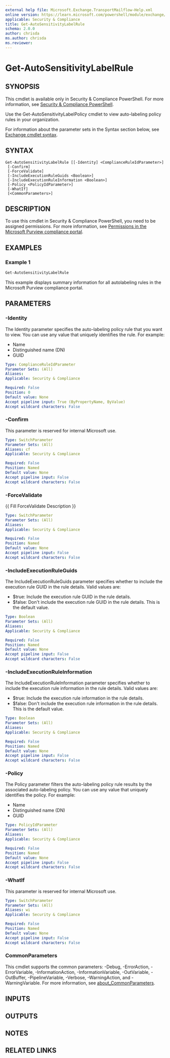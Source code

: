 ```yaml
---
external help file: Microsoft.Exchange.TransportMailflow-Help.xml
online version: https://learn.microsoft.com/powershell/module/exchange/get-autosensitivitylabelrule
applicable: Security & Compliance
title: Get-AutoSensitivityLabelRule
schema: 2.0.0
author: chrisda
ms.author: chrisda
ms.reviewer:
---
```


# Get-AutoSensitivityLabelRule

## SYNOPSIS
This cmdlet is available only in Security & Compliance PowerShell. For more information, see [Security & Compliance PowerShell](https://learn.microsoft.com/powershell/exchange/scc-powershell).

Use the Get-AutoSensitivityLabelPolicy cmdlet to view auto-labeling policy rules in your organization.

For information about the parameter sets in the Syntax section below, see [Exchange cmdlet syntax](https://learn.microsoft.com/powershell/exchange/exchange-cmdlet-syntax).

## SYNTAX

```
Get-AutoSensitivityLabelRule [[-Identity] <ComplianceRuleIdParameter>]
 [-Confirm]
 [-ForceValidate]
 [-IncludeExecutionRuleGuids <Boolean>]
 [-IncludeExecutionRuleInformation <Boolean>]
 [-Policy <PolicyIdParameter>]
 [-WhatIf]
 [<CommonParameters>]
```

## DESCRIPTION
To use this cmdlet in Security & Compliance PowerShell, you need to be assigned permissions. For more information, see [Permissions in the Microsoft Purview compliance portal](https://learn.microsoft.com/purview/microsoft-365-compliance-center-permissions).

## EXAMPLES

### Example 1
```powershell
Get-AutoSensitivityLabelRule
```

This example displays summary information for all autolabeling rules in the Microsoft Purview compliance portal.

## PARAMETERS

### -Identity
The Identity parameter specifies the auto-labeling policy rule that you want to view. You can use any value that uniquely identifies the rule. For example:

- Name
- Distinguished name (DN)
- GUID

```yaml
Type: ComplianceRuleIdParameter
Parameter Sets: (All)
Aliases:
Applicable: Security & Compliance

Required: False
Position: 0
Default value: None
Accept pipeline input: True (ByPropertyName, ByValue)
Accept wildcard characters: False
```

### -Confirm
This parameter is reserved for internal Microsoft use.

```yaml
Type: SwitchParameter
Parameter Sets: (All)
Aliases: cf
Applicable: Security & Compliance

Required: False
Position: Named
Default value: None
Accept pipeline input: False
Accept wildcard characters: False
```

### -ForceValidate
{{ Fill ForceValidate Description }}

```yaml
Type: SwitchParameter
Parameter Sets: (All)
Aliases:
Applicable: Security & Compliance

Required: False
Position: Named
Default value: None
Accept pipeline input: False
Accept wildcard characters: False
```

### -IncludeExecutionRuleGuids
The IncludeExecutionRuleGuids parameter specifies whether to include the execution rule GUID in the rule details. Valid values are:

- $true: Include the execution rule GUID in the rule details.
- $false: Don't include the execution rule GUID in the rule details. This is the default value.

```yaml
Type: Boolean
Parameter Sets: (All)
Aliases:
Applicable: Security & Compliance

Required: False
Position: Named
Default value: None
Accept pipeline input: False
Accept wildcard characters: False
```

### -IncludeExecutionRuleInformation
The IncludeExecutionRuleInformation parameter specifies whether to include the execution rule information in the rule details. Valid values are:

- $true: Include the execution rule information in the rule details.
- $false: Don't include the execution rule information in the rule details. This is the default value.

```yaml
Type: Boolean
Parameter Sets: (All)
Aliases:
Applicable: Security & Compliance

Required: False
Position: Named
Default value: None
Accept pipeline input: False
Accept wildcard characters: False
```

### -Policy
The Policy parameter filters the auto-labeling policy rule results by the associated auto-labeling policy. You can use any value that uniquely identifies the policy. For example:

- Name
- Distinguished name (DN)
- GUID

```yaml
Type: PolicyIdParameter
Parameter Sets: (All)
Aliases:
Applicable: Security & Compliance

Required: False
Position: Named
Default value: None
Accept pipeline input: False
Accept wildcard characters: False
```

### -WhatIf
This parameter is reserved for internal Microsoft use.

```yaml
Type: SwitchParameter
Parameter Sets: (All)
Aliases: wi
Applicable: Security & Compliance

Required: False
Position: Named
Default value: None
Accept pipeline input: False
Accept wildcard characters: False
```

### CommonParameters
This cmdlet supports the common parameters: -Debug, -ErrorAction, -ErrorVariable, -InformationAction, -InformationVariable, -OutVariable, -OutBuffer, -PipelineVariable, -Verbose, -WarningAction, and -WarningVariable. For more information, see [about_CommonParameters](https://go.microsoft.com/fwlink/p/?LinkID=113216).

## INPUTS

## OUTPUTS

## NOTES

## RELATED LINKS
